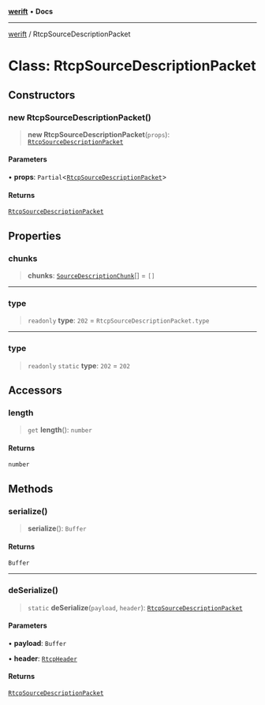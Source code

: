[**werift**](../README.md) • **Docs**

***

[werift](../globals.md) / RtcpSourceDescriptionPacket

# Class: RtcpSourceDescriptionPacket

## Constructors

### new RtcpSourceDescriptionPacket()

> **new RtcpSourceDescriptionPacket**(`props`): [`RtcpSourceDescriptionPacket`](RtcpSourceDescriptionPacket.md)

#### Parameters

• **props**: `Partial`\<[`RtcpSourceDescriptionPacket`](RtcpSourceDescriptionPacket.md)\>

#### Returns

[`RtcpSourceDescriptionPacket`](RtcpSourceDescriptionPacket.md)

## Properties

### chunks

> **chunks**: [`SourceDescriptionChunk`](SourceDescriptionChunk.md)[] = `[]`

***

### type

> `readonly` **type**: `202` = `RtcpSourceDescriptionPacket.type`

***

### type

> `readonly` `static` **type**: `202` = `202`

## Accessors

### length

> `get` **length**(): `number`

#### Returns

`number`

## Methods

### serialize()

> **serialize**(): `Buffer`

#### Returns

`Buffer`

***

### deSerialize()

> `static` **deSerialize**(`payload`, `header`): [`RtcpSourceDescriptionPacket`](RtcpSourceDescriptionPacket.md)

#### Parameters

• **payload**: `Buffer`

• **header**: [`RtcpHeader`](RtcpHeader.md)

#### Returns

[`RtcpSourceDescriptionPacket`](RtcpSourceDescriptionPacket.md)
